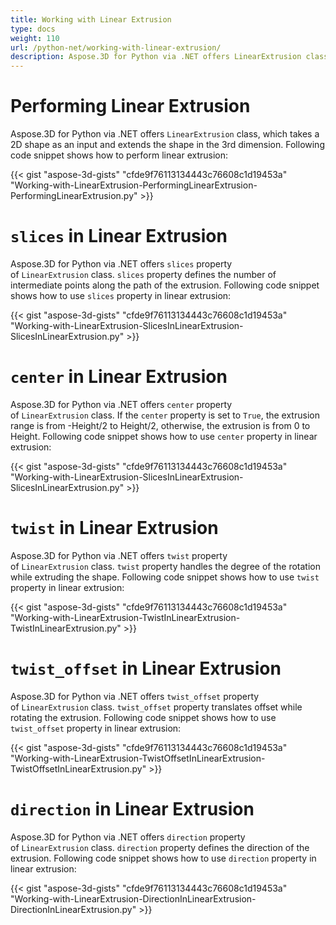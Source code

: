 ```yaml
---
title: Working with Linear Extrusion
type: docs
weight: 110
url: /python-net/working-with-linear-extrusion/
description: Aspose.3D for Python via .NET offers LinearExtrusion class, which takes a 2D shape as an input and extends the shape in the 3rd dimension.
---
```


# **Performing Linear Extrusion**
Aspose.3D for Python via .NET offers `LinearExtrusion` class, which takes a 2D shape as an input and extends the shape in the 3rd dimension. Following code snippet shows how to perform linear extrusion:



{{< gist "aspose-3d-gists" "cfde9f76113134443c76608c1d19453a" "Working-with-LinearExtrusion-PerformingLinearExtrusion-PerformingLinearExtrusion.py" >}}
# **`slices` in Linear Extrusion**
Aspose.3D for Python via .NET offers `slices` property of `LinearExtrusion` class. `slices` property defines the number of intermediate points along the path of the extrusion. Following code snippet shows how to use `slices` property in linear extrusion:



{{< gist "aspose-3d-gists" "cfde9f76113134443c76608c1d19453a" "Working-with-LinearExtrusion-SlicesInLinearExtrusion-SlicesInLinearExtrusion.py" >}}
# **`center` in Linear Extrusion**
Aspose.3D for Python via .NET offers `center` property of `LinearExtrusion` class. If the `center` property is set to `True`, the extrusion range is from -Height/2 to Height/2, otherwise, the extrusion is from 0 to Height. Following code snippet shows how to use `center` property in linear extrusion:



{{< gist "aspose-3d-gists" "cfde9f76113134443c76608c1d19453a" "Working-with-LinearExtrusion-SlicesInLinearExtrusion-SlicesInLinearExtrusion.py" >}}
# **`twist` in Linear Extrusion**
Aspose.3D for Python via .NET offers `twist` property of `LinearExtrusion` class. `twist` property handles the degree of the rotation while extruding the shape. Following code snippet shows how to use `twist` property in linear extrusion:



{{< gist "aspose-3d-gists" "cfde9f76113134443c76608c1d19453a" "Working-with-LinearExtrusion-TwistInLinearExtrusion-TwistInLinearExtrusion.py" >}}
# **`twist_offset` in Linear Extrusion**
Aspose.3D for Python via .NET offers `twist_offset` property of `LinearExtrusion` class. `twist_offset` property translates offset while rotating the extrusion. Following code snippet shows how to use `twist_offset` property in linear extrusion:



{{< gist "aspose-3d-gists" "cfde9f76113134443c76608c1d19453a" "Working-with-LinearExtrusion-TwistOffsetInLinearExtrusion-TwistOffsetInLinearExtrusion.py" >}}
# **`direction` in Linear Extrusion**
Aspose.3D for Python via .NET offers `direction` property of `LinearExtrusion` class. `direction` property defines the direction of the extrusion. Following code snippet shows how to use `direction` property in linear extrusion:



{{< gist "aspose-3d-gists" "cfde9f76113134443c76608c1d19453a" "Working-with-LinearExtrusion-DirectionInLinearExtrusion-DirectionInLinearExtrusion.py" >}}
